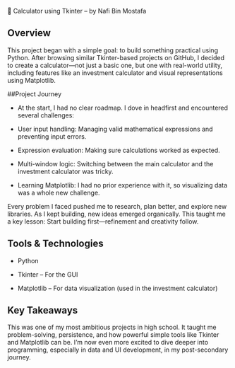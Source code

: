 🧮 Calculator using Tkinter – by Nafi Bin Mostafa

## Overview
This project began with a simple goal: to build something practical using Python. After browsing similar Tkinter-based projects on GitHub, I decided to create a calculator—not just a basic one, but one with real-world utility, including features like an investment calculator and visual representations using Matplotlib.

##Project Journey
- At the start, I had no clear roadmap. I dove in headfirst and encountered several challenges:

- User input handling: Managing valid mathematical expressions and preventing input errors.

- Expression evaluation: Making sure calculations worked as expected.

- Multi-window logic: Switching between the main calculator and the investment calculator was tricky.

- Learning Matplotlib: I had no prior experience with it, so visualizing data was a whole new challenge.

Every problem I faced pushed me to research, plan better, and explore new libraries. As I kept building, new ideas emerged organically. This taught me a key lesson: Start building first—refinement and creativity follow.

## Tools & Technologies
- Python

- Tkinter – For the GUI

- Matplotlib – For data visualization (used in the investment calculator)

## Key Takeaways
This was one of my most ambitious projects in high school. It taught me problem-solving, persistence, and how powerful simple tools like Tkinter and Matplotlib can be. I’m now even more excited to dive deeper into programming, especially in data and UI development, in my post-secondary journey.
